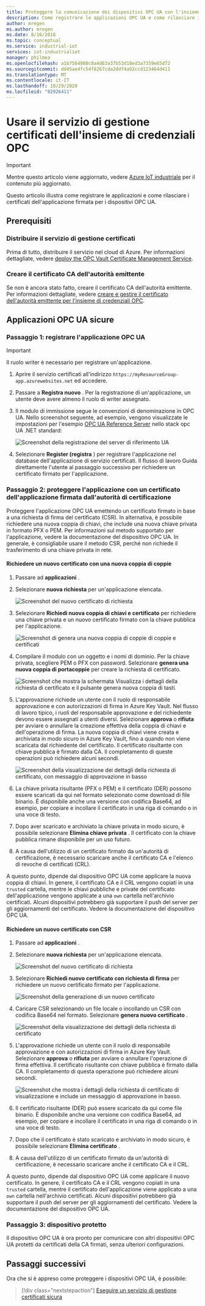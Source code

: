 ```yaml
---
title: Proteggere la comunicazione dei dispositivi OPC UA con l'insieme di credenziali OPC-Azure | Microsoft Docs
description: Come registrare le applicazioni OPC UA e come rilasciare i certificati dell'applicazione firmata per i dispositivi OPC UA con l'insieme di credenziali OPC.
author: mregen
ms.author: mregen
ms.date: 8/16/2018
ms.topic: conceptual
ms.service: industrial-iot
services: iot-industrialiot
manager: philmea
ms.openlocfilehash: a1b7564988c8a4d63a37b53d18ed3a7359e65d72
ms.sourcegitcommit: dd45ae4fc54f8267cda2ddf4a92ccd123464d411
ms.translationtype: MT
ms.contentlocale: it-IT
ms.lasthandoff: 10/29/2020
ms.locfileid: "92926411"
---
```

# <a name="use-the-opc-vault-certificate-management-service"></a>Usare il servizio di gestione certificati dell'insieme di credenziali OPC

> [!IMPORTANT]
> Mentre questo articolo viene aggiornato, vedere [Azure IoT industriale](https://azure.github.io/Industrial-IoT/) per il contenuto più aggiornato.

Questo articolo illustra come registrare le applicazioni e come rilasciare i certificati dell'applicazione firmata per i dispositivi OPC UA.

## <a name="prerequisites"></a>Prerequisiti

### <a name="deploy-the-certificate-management-service"></a>Distribuire il servizio di gestione certificati

Prima di tutto, distribuire il servizio nel cloud di Azure. Per informazioni dettagliate, vedere [deploy the OPC Vault Certificate Management Service](howto-opc-vault-deploy.md).

### <a name="create-the-issuer-ca-certificate"></a>Creare il certificato CA dell'autorità emittente

Se non è ancora stato fatto, creare il certificato CA dell'autorità emittente. Per informazioni dettagliate, vedere [creare e gestire il certificato dell'autorità emittente per l'insieme di credenziali OPC](howto-opc-vault-manage.md).

## <a name="secure-opc-ua-applications"></a>Applicazioni OPC UA sicure

### <a name="step-1-register-your-opc-ua-application"></a>Passaggio 1: registrare l'applicazione OPC UA 

> [!IMPORTANT]
> Il ruolo writer è necessario per registrare un'applicazione.

1. Aprire il servizio certificati all'indirizzo `https://myResourceGroup-app.azurewebsites.net` ed accedere.
2. Passare a **Registra nuovo** . Per la registrazione di un'applicazione, un utente deve avere almeno il ruolo di writer assegnato.
2. Il modulo di immissione segue le convenzioni di denominazione in OPC UA. Nello screenshot seguente, ad esempio, vengono visualizzate le impostazioni per l'esempio [OPC UA Reference Server](https://github.com/OPCFoundation/UA-.NETStandard/tree/master/Applications/ReferenceServer) nello stack opc UA .NET standard:

   ![Screenshot della registrazione del server di riferimento UA](media/howto-opc-vault-secure/reference-server-registration.png "Registrazione server di riferimento UA")

5. Selezionare **Register (registra** ) per registrare l'applicazione nel database dell'applicazione di servizio certificati. Il flusso di lavoro Guida direttamente l'utente al passaggio successivo per richiedere un certificato firmato per l'applicazione.

### <a name="step-2-secure-your-application-with-a-ca-signed-application-certificate"></a>Passaggio 2: proteggere l'applicazione con un certificato dell'applicazione firmata dall'autorità di certificazione

Proteggere l'applicazione OPC UA emettendo un certificato firmato in base a una richiesta di firma del certificato (CSR). In alternativa, è possibile richiedere una nuova coppia di chiavi, che include una nuova chiave privata in formato PFX o PEM. Per informazioni sul metodo supportato per l'applicazione, vedere la documentazione del dispositivo OPC UA. In generale, è consigliabile usare il metodo CSR, perché non richiede il trasferimento di una chiave privata in rete.

#### <a name="request-a-new-certificate-with-a-new-keypair"></a>Richiedere un nuovo certificato con una nuova coppia di coppie

1. Passare ad **applicazioni** .
3. Selezionare **nuova richiesta** per un'applicazione elencata.

   ![Screenshot del nuovo certificato di richiesta](media/howto-opc-vault-secure/request-new-certificate.png "Richiedi nuovo certificato")

3. Selezionare **Richiedi nuova coppia di chiavi e certificato** per richiedere una chiave privata e un nuovo certificato firmato con la chiave pubblica per l'applicazione.

   ![Screenshot di genera una nuova coppia di coppie di coppie e certificati](media/howto-opc-vault-secure/generate-new-key-pair.png "Genera nuova coppia di chiavi")

4. Compilare il modulo con un oggetto e i nomi di dominio. Per la chiave privata, scegliere PEM o PFX con password. Selezionare **genera una nuova coppia di portacoppie** per creare la richiesta di certificato.

   ![Screenshot che mostra la schermata Visualizza i dettagli della richiesta di certificato e il pulsante genera nuova coppia di tasti.](media/howto-opc-vault-secure/approve-reject.png "Approva certificato")

5. L'approvazione richiede un utente con il ruolo di responsabile approvazione e con autorizzazioni di firma in Azure Key Vault. Nel flusso di lavoro tipico, i ruoli del responsabile approvazione e del richiedente devono essere assegnati a utenti diversi. Selezionare **approva** o **rifiuta** per avviare o annullare la creazione effettiva della coppia di chiavi e dell'operazione di firma. La nuova coppia di chiavi viene creata e archiviata in modo sicuro in Azure Key Vault, fino a quando non viene scaricata dal richiedente del certificato. Il certificato risultante con chiave pubblica è firmato dalla CA. Il completamento di queste operazioni può richiedere alcuni secondi.

   ![Screenshot della visualizzazione dei dettagli della richiesta di certificato, con messaggio di approvazione in basso](media/howto-opc-vault-secure/view-key-pair.png "Visualizzazione della coppia di chiavi")

7. La chiave privata risultante (PFX o PEM) e il certificato (DER) possono essere scaricati da qui nel formato selezionato come download di file binario. È disponibile anche una versione con codifica Base64, ad esempio, per copiare e incollare il certificato in una riga di comando o in una voce di testo. 
8. Dopo aver scaricato e archiviato la chiave privata in modo sicuro, è possibile selezionare **Elimina chiave privata** . Il certificato con la chiave pubblica rimane disponibile per un uso futuro.
9. A causa dell'utilizzo di un certificato firmato da un'autorità di certificazione, è necessario scaricare anche il certificato CA e l'elenco di revoche di certificati (CRL).

A questo punto, dipende dal dispositivo OPC UA come applicare la nuova coppia di chiavi. In genere, il certificato CA e il CRL vengono copiati in una `trusted` cartella, mentre le chiavi pubbliche e private del certificato dell'applicazione vengono applicate a una `own` cartella nell'archivio certificati. Alcuni dispositivi potrebbero già supportare il push del server per gli aggiornamenti del certificato. Vedere la documentazione del dispositivo OPC UA.

#### <a name="request-a-new-certificate-with-a-csr"></a>Richiedere un nuovo certificato con CSR 

1. Passare ad **applicazioni** .
3. Selezionare **nuova richiesta** per un'applicazione elencata.

   ![Screenshot del nuovo certificato di richiesta](media/howto-opc-vault-secure/request-new-certificate.png "Richiedi nuovo certificato")

3. Selezionare **Richiedi nuovo certificato con richiesta di firma** per richiedere un nuovo certificato firmato per l'applicazione.

   ![Screenshot della generazione di un nuovo certificato](media/howto-opc-vault-secure/generate-new-certificate.png "Genera nuovo certificato")

4. Caricare CSR selezionando un file locale o incollando un CSR con codifica Base64 nel formato. Selezionare **genera nuovo certificato** .

   ![Screenshot della visualizzazione dei dettagli della richiesta di certificato](media/howto-opc-vault-secure/approve-reject-csr.png "Approva CSR")

5. L'approvazione richiede un utente con il ruolo di responsabile approvazione e con autorizzazioni di firma in Azure Key Vault. Selezionare **approva** o **rifiuta** per avviare o annullare l'operazione di firma effettiva. Il certificato risultante con chiave pubblica è firmato dalla CA. Il completamento di questa operazione può richiedere alcuni secondi.

   ![Screenshot che mostra i dettagli della richiesta di certificato di visualizzazione e include un messaggio di approvazione in basso.](media/howto-opc-vault-secure/view-cert-csr.png "View Certificate")

6. Il certificato risultante (DER) può essere scaricato da qui come file binario. È disponibile anche una versione con codifica Base64, ad esempio, per copiare e incollare il certificato in una riga di comando o in una voce di testo. 
10. Dopo che il certificato è stato scaricato e archiviato in modo sicuro, è possibile selezionare **Elimina certificato** .
11. A causa dell'utilizzo di un certificato firmato da un'autorità di certificazione, è necessario scaricare anche il certificato CA e il CRL.

A questo punto, dipende dal dispositivo OPC UA come applicare il nuovo certificato. In genere, il certificato CA e il CRL vengono copiati in una `trusted` cartella, mentre il certificato dell'applicazione viene applicato a una `own` cartella nell'archivio certificati. Alcuni dispositivi potrebbero già supportare il push del server per gli aggiornamenti del certificato. Vedere la documentazione del dispositivo OPC UA.

### <a name="step-3-device-secured"></a>Passaggio 3: dispositivo protetto

Il dispositivo OPC UA è ora pronto per comunicare con altri dispositivi OPC UA protetti da certificati della CA firmati, senza ulteriori configurazioni.

## <a name="next-steps"></a>Passaggi successivi

Ora che si è appreso come proteggere i dispositivi OPC UA, è possibile:

> [!div class="nextstepaction"]
> [Eseguire un servizio di gestione certificati sicura](howto-opc-vault-secure-ca.md)
